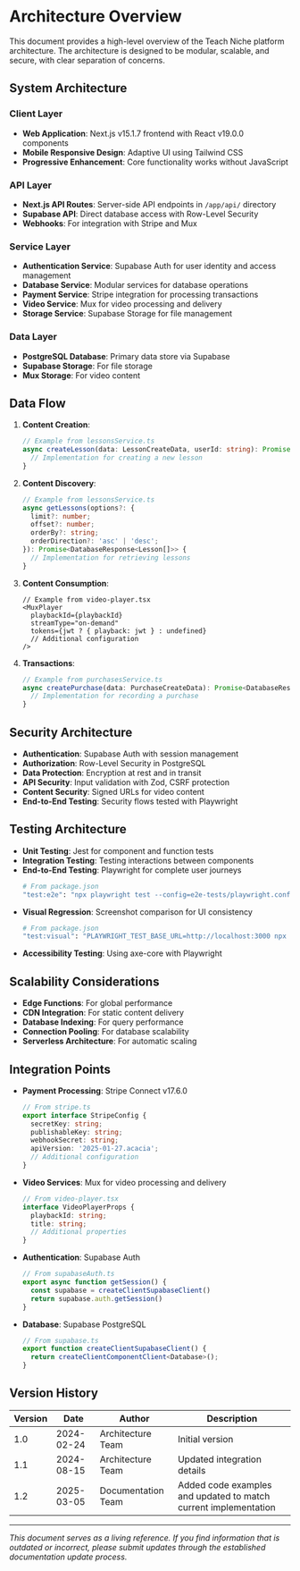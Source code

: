 # Architecture Overview

This document provides a high-level overview of the Teach Niche platform architecture. The architecture is designed to be modular, scalable, and secure, with clear separation of concerns.

## System Architecture

### Client Layer
- **Web Application**: Next.js v15.1.7 frontend with React v19.0.0 components
- **Mobile Responsive Design**: Adaptive UI using Tailwind CSS
- **Progressive Enhancement**: Core functionality works without JavaScript

### API Layer
- **Next.js API Routes**: Server-side API endpoints in `/app/api/` directory
- **Supabase API**: Direct database access with Row-Level Security
- **Webhooks**: For integration with Stripe and Mux

### Service Layer
- **Authentication Service**: Supabase Auth for user identity and access management
- **Database Service**: Modular services for database operations
- **Payment Service**: Stripe integration for processing transactions
- **Video Service**: Mux for video processing and delivery
- **Storage Service**: Supabase Storage for file management

### Data Layer
- **PostgreSQL Database**: Primary data store via Supabase
- **Supabase Storage**: For file storage
- **Mux Storage**: For video content

## Data Flow

1. **Content Creation**:
   ```typescript
   // Example from lessonsService.ts
   async createLesson(data: LessonCreateData, userId: string): Promise<DatabaseResponse<Lesson>> {
     // Implementation for creating a new lesson
   }
   ```

2. **Content Discovery**:
   ```typescript
   // Example from lessonsService.ts
   async getLessons(options?: { 
     limit?: number; 
     offset?: number; 
     orderBy?: string;
     orderDirection?: 'asc' | 'desc';
   }): Promise<DatabaseResponse<Lesson[]>> {
     // Implementation for retrieving lessons
   }
   ```

3. **Content Consumption**:
   ```tsx
   // Example from video-player.tsx
   <MuxPlayer
     playbackId={playbackId}
     streamType="on-demand"
     tokens={jwt ? { playback: jwt } : undefined}
     // Additional configuration
   />
   ```

4. **Transactions**:
   ```typescript
   // Example from purchasesService.ts
   async createPurchase(data: PurchaseCreateData): Promise<DatabaseResponse<Purchase>> {
     // Implementation for recording a purchase
   }
   ```

## Security Architecture

- **Authentication**: Supabase Auth with session management
- **Authorization**: Row-Level Security in PostgreSQL
- **Data Protection**: Encryption at rest and in transit
- **API Security**: Input validation with Zod, CSRF protection
- **Content Security**: Signed URLs for video content
- **End-to-End Testing**: Security flows tested with Playwright

## Testing Architecture

- **Unit Testing**: Jest for component and function tests
- **Integration Testing**: Testing interactions between components
- **End-to-End Testing**: Playwright for complete user journeys
  ```bash
  # From package.json
  "test:e2e": "npx playwright test --config=e2e-tests/playwright.config.ts"
  ```
- **Visual Regression**: Screenshot comparison for UI consistency
  ```bash
  # From package.json
  "test:visual": "PLAYWRIGHT_TEST_BASE_URL=http://localhost:3000 npx playwright test --project='Visual Tests' --config=e2e-tests/playwright.config.ts"
  ```
- **Accessibility Testing**: Using axe-core with Playwright

## Scalability Considerations

- **Edge Functions**: For global performance
- **CDN Integration**: For static content delivery
- **Database Indexing**: For query performance
- **Connection Pooling**: For database scalability
- **Serverless Architecture**: For automatic scaling

## Integration Points

- **Payment Processing**: Stripe Connect v17.6.0
  ```typescript
  // From stripe.ts
  export interface StripeConfig {
    secretKey: string;
    publishableKey: string;
    webhookSecret: string;
    apiVersion: '2025-01-27.acacia';
    // Additional configuration
  }
  ```
- **Video Services**: Mux for video processing and delivery
  ```typescript
  // From video-player.tsx
  interface VideoPlayerProps {
    playbackId: string;
    title: string;
    // Additional properties
  }
  ```
- **Authentication**: Supabase Auth
  ```typescript
  // From supabaseAuth.ts
  export async function getSession() {
    const supabase = createClientSupabaseClient()
    return supabase.auth.getSession()
  }
  ```
- **Database**: Supabase PostgreSQL
  ```typescript
  // From supabase.ts
  export function createClientSupabaseClient() {
    return createClientComponentClient<Database>();
  }
  ```

## Version History

| Version | Date | Author | Description |
|---------|------|--------|-------------|
| 1.0 | 2024-02-24 | Architecture Team | Initial version |
| 1.1 | 2024-08-15 | Architecture Team | Updated integration details |
| 1.2 | 2025-03-05 | Documentation Team | Added code examples and updated to match current implementation |

---

*This document serves as a living reference. If you find information that is outdated or incorrect, please submit updates through the established documentation update process.*
